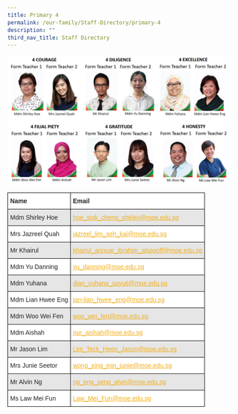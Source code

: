 ```yaml
---
title: Primary 4
permalink: /our-family/Staff-Directory/primary-4
description: ""
third_nav_title: Staff Directory
---
```

![](/images/Primary-4-2022.jpg)

<style type="text/css">
.tg  {border-collapse:collapse;border-spacing:0;}
.tg td{border-color:black;border-style:solid;border-width:1px;font-family:Arial, sans-serif;font-size:14px;
  overflow:hidden;padding:10px 5px;word-break:normal;}
.tg th{border-color:black;border-style:solid;border-width:1px;font-family:Arial, sans-serif;font-size:14px;
  font-weight:normal;overflow:hidden;padding:10px 5px;word-break:normal;}
.tg .tg-l2bf{background-color:#FFF;color:#222;font-weight:bold;text-align:left;vertical-align:top}
.tg .tg-h5mn{background-color:#E6E6E6;color:#222;text-align:left;vertical-align:middle}
.tg .tg-y5j8{background-color:#FFF;color:#F1AE16;text-align:left;text-decoration:underline;vertical-align:top}
.tg .tg-al0j{background-color:#E6E6E6;color:#F1AE16;text-align:left;text-decoration:underline;vertical-align:top}
.tg .tg-1ppo{background-color:#FFF;color:#222;text-align:left;vertical-align:middle}
</style>
<table class="tg">
<thead>
  <tr>
    <th class="tg-l2bf"><span style="font-weight:bold">Name</span></th>
    <th class="tg-l2bf"><span style="font-weight:bold">Email</span></th>
  </tr>
</thead>
<tbody>
  <tr>
    <td class="tg-h5mn">Mdm Shirley Hoe</td>
    <td class="tg-al0j"><a href="mailto:hoe_siok_cheng_shirley@moe.edu.sg"><span style="text-decoration:underline;color:#F1AE16;background-color:transparent">hoe_siok_cheng_shirley@moe.edu.sg</span></a></td>
  </tr>
  <tr>
    <td class="tg-1ppo">Mrs Jazreel Quah</td>
    <td class="tg-y5j8"><a href="mailto:jazreel_lim_seh_kai@moe.edu.sg"><span style="text-decoration:underline;color:#F1AE16;background-color:transparent">jazreel_lim_seh_kai@moe.edu.sg</span></a></td>
  </tr>
  <tr>
    <td class="tg-h5mn">Mr Khairul</td>
    <td class="tg-al0j"><a href="mailto:khairul_annuar_ibrahim_alsagoff@moe.edu.sg"><span style="text-decoration:underline;color:#F1AE16;background-color:transparent">khairul_annuar_ibrahim_alsagoff@moe.edu.sg</span></a></td>
  </tr>
  <tr>
    <td class="tg-1ppo">Mdm Yu Danning</td>
    <td class="tg-y5j8"><a href="mailto:yu_danning@moe.edu.sg"><span style="text-decoration:underline;color:#F1AE16;background-color:transparent">yu_danning@moe.edu.sg</span></a></td>
  </tr>
  <tr>
    <td class="tg-h5mn">Mdm Yuhana</td>
    <td class="tg-al0j"><a href="mailto:dian_yuhana_sayuti@moe.edu.sg"><span style="text-decoration:underline;color:#F1AE16;background-color:transparent">dian_yuhana_sayuti@moe.edu.sg</span></a></td>
  </tr>
  <tr>
    <td class="tg-1ppo">Mdm Lian Hwee Eng</td>
    <td class="tg-y5j8"><a href="mailto:tan-lian_hwee_eng@moe.edu.sg"><span style="text-decoration:underline;color:#F1AE16;background-color:transparent">tan-lian_hwee_eng@moe.edu.sg</span></a></td>
  </tr>
  <tr>
    <td class="tg-h5mn">Mdm Woo Wei Fen</td>
    <td class="tg-al0j"><a href="mailto:woo_wei_fen@moe.edu.sg"><span style="text-decoration:underline;color:#F1AE16;background-color:transparent">woo_wei_fen@moe.edu.sg</span></a></td>
  </tr>
  <tr>
    <td class="tg-1ppo">Mdm Aishah</td>
    <td class="tg-y5j8"><a href="mailto:nur_aishah@moe.edu.sg"><span style="text-decoration:underline;color:#F1AE16;background-color:transparent">nur_aishah@moe.edu.sg</span></a></td>
  </tr>
  <tr>
    <td class="tg-h5mn">Mr Jason Lim</td>
    <td class="tg-al0j"><a href="mailto:Lim_Teck_Heen_Jason@moe.edu.sg"><span style="text-decoration:underline;color:#F1AE16;background-color:transparent">Lim_Teck_Heen_Jason@moe.edu.sg</span></a></td>
  </tr>
  <tr>
    <td class="tg-1ppo">Mrs Junie Seetor</td>
    <td class="tg-y5j8"><a href="mailto:wong_xing_min_junie@moe.edu.sg"><span style="text-decoration:underline;color:#F1AE16;background-color:transparent">wong_xing_min_junie@moe.edu.sg</span></a></td>
  </tr>
  <tr>
    <td class="tg-h5mn">Mr Alvin Ng</td>
    <td class="tg-al0j"><a href="mailto:ng_eng_seng_alvin@moe.edu.sg"><span style="text-decoration:underline;color:#F1AE16;background-color:transparent">ng_eng_seng_alvin@moe.edu.sg</span></a></td>
  </tr>
  <tr>
    <td class="tg-1ppo">Ms Law Mei Fun</td>
    <td class="tg-y5j8"><a href="mailto:Law_Mei_Fun@moe.edu.sg"><span style="text-decoration:underline;color:#F1AE16;background-color:transparent">Law_Mei_Fun@moe.edu.sg</span></a></td>
  </tr>
</tbody>
</table>